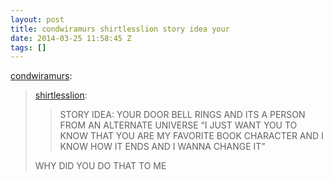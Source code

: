 ```yaml
---
layout: post
title: condwiramurs shirtlesslion story idea your
date: 2014-03-25 11:58:45 Z
tags: []
---
```

[condwiramurs](http://condwiramurs.tumblr.com/post/78647826212/shirtlesslion-story-idea-your-door-bell-rings):

> [shirtlesslion](http://shirtlesslion.tumblr.com/post/76586800924/story-idea-your-door-bell-rings-and-its-a-person):
> 
> > STORY IDEA: YOUR DOOR BELL RINGS AND ITS A PERSON FROM AN ALTERNATE UNIVERSE “I JUST WANT YOU TO KNOW THAT YOU ARE MY FAVORITE BOOK CHARACTER AND I KNOW HOW IT ENDS AND I WANNA CHANGE IT”
> 
> WHY DID YOU DO THAT TO ME
